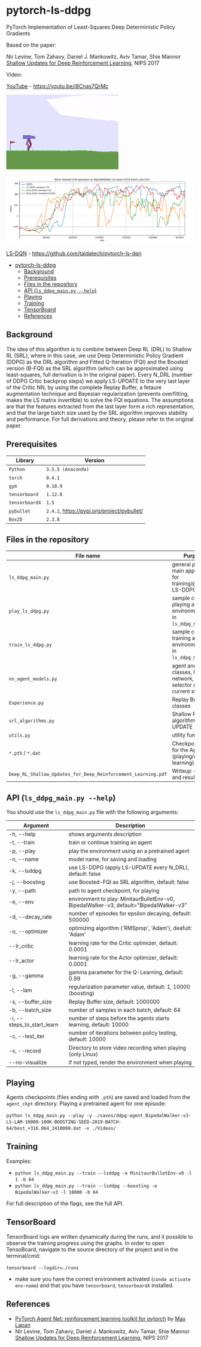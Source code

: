 # pytorch-ls-ddpg
PyTorch Implementation of Least-Squares Deep Deterministic Policy Gradients

Based on the paper:

Nir Levine, Tom Zahavy, Daniel J. Mankowitz, Aviv Tamar, Shie Mannor [Shallow Updates for Deep Reinforcement Learning](https://arxiv.org/abs/1705.07461), NIPS 2017

Video:

[YouTube](https://youtu.be/i8Cnas7QrMc) - https://youtu.be/i8Cnas7QrMc


![bipedal](https://github.com/taldatech/pytorch-ls-ddpg/blob/master/images/bipedal.gif)

![ddpg](https://github.com/taldatech/pytorch-ls-ddpg/blob/master/images/ddpg_graph.png)

[LS-DQN](https://github.com/taldatech/pytorch-ls-dqn) - https://github.com/taldatech/pytorch-ls-dqn

- [pytorch-ls-ddpg](#pytorch-ls-ddpg)
  * [Background](#background)
  * [Prerequisites](#prerequisites)
  * [Files in the repository](#files-in-the-repository)
  * [API (`ls_ddpg_main.py --help`)](#api---ls-ddpg-mainpy---help--)
  * [Playing](#playing)
  * [Training](#training)
  * [TensorBoard](#tensorboard)
  * [References](#references)

## Background
The idea of this algorithm is to combine between Deep RL (DRL) to Shallow RL (SRL), where in this case, we use Deep Deterministic Policy Gradient (DDPG) as the DRL algorithm and
Fitted Q-Iteration (FQI) and the Boosted version (B-FQI) as the SRL algorithm (which can be approximated using least-squares, full derivation is in the original paper).
Every N_DRL (number of DDPG Critic backprop steps) we apply LS-UPDATE to the very last layer of the Critic NN, by using the complete Replay Buffer, a fetaure augmentation technique and
Bayesian regularization (prevents overfitting, makes the LS matrix invertible) to solve the FQI equations.
The assumptions are that the features extracted from the last layer form a rich representation, and that the large batch size used by the SRL algorithm improves stability and performance.
For full derivations and theory, please refer to the original paper.

## Prerequisites
|Library         | Version |
|----------------------|----|
|`Python`|  `3.5.5 (Anaconda)`|
|`torch`|  `0.4.1`|
|`gym`|  `0.10.9`|
|`tensorboard`|  `1.12.0`|
|`tensorboardX`|  `1.5`|
|`pybullet`| `2.4.2`, https://pypi.org/project/pybullet/|
|`Box2D`| `2.3.8`|

## Files in the repository

|File name         | Purpsoe |
|----------------------|------|
|`ls_ddpg_main.py`| general purpose main application for training/playing a LS-DDPG agent|
|`play_ls_ddpg.py`| sample code for playing an environment, also in `ls_ddpg_main.py`|
|`train_ls_ddpg.py`| sample code for training an environment, also in `ls_ddpg_main.py`|
|`nn_agent_models.py`| agent and DDPG classes, holds the network, action selector and current state|
|`Experience.py`| Replay Buffer classes|
|`srl_algorithms.py`| Shallow RL algorithms, LS-UPDATE|
|`utils.py`| utility functions|
|`*.pth` / `*.dat`| Checkpoint files for the Agents (playing/continual learning)|
|`Deep_RL_Shallow_Updates_for_Deep_Reinforcement_Learning.pdf`| Writeup - theory and results|

## API (`ls_ddpg_main.py --help`)


You should use the `ls_ddpg_main.py` file with the following arguments:

|Argument                 | Description                                 |
|-------------------------|---------------------------------------------|
|-h, --help       | shows arguments description             |
|-t, --train     | train or continue training an agent  |
|-p, --play    | play the environment using an a pretrained agent |
|-n, --name       | model name, for saving and loading |
|-k, --lsddpg	| use LS-DDPG (apply LS-UPDATE every N_DRL), default: false |
|-j, --boosting| use Boosted-FQI as SRL algorithm, default: false |
|-y, --path| path to agent checkpoint, for playing |
|-e, --env| environment to play: MinitaurBulletEnv-v0, BipedalWalker-v3, default="BipedalWalker-v3" |
|-d, --decay_rate| number of episodes for epsilon decaying, default: 500000 |
|-o, --optimizer| optimizing algorithm ('RMSprop', 'Adam'), deafult: 'Adam' |
|--lr_critic| learning rate for the Critic optimizer, default: 0.0001 |
|--lr_actor| learning rate for the Actor optimizer, default: 0.0001 |
|-g, --gamma| gamma parameter for the Q-Learning, default: 0.99 |
|-l, --lam| regularization parameter value, default: 1, 10000 (boosting) |
|-s, --buffer_size| Replay Buffer size, default: 1000000 |
|-b, --batch_size| number of samples in each batch, default: 64 |
|-i, --steps_to_start_learn| number of steps before the agents starts learning, default: 10000 |
|-c, --test_iter| number of iterations between policy testing, default: 10000 |
|-x, --record| Directory to store video recording when playing (only Linux) |
|--no-visualize| if not typed, render the environment when playing |

## Playing
Agents checkpoints (files ending with `.pth`) are saved and loaded from the `agent_ckpt` directory.
Playing a pretrained agent for one episode:

`python ls_ddpg_main.py --play -y ./saves/ddpg-agent_BipedalWalker-v3-LS-LAM-10000-100K-BOOSTING-SEED-2019-BATCH-64/best_+316.064_2410000.dat -x ./Videos/`

## Training

Examples:

* `python ls_ddpg_main.py --train --lsddpg -e MinitaurBulletEnv-v0 -l 1 -b 64`
* `python ls_ddpg_main.py --train --lsddpg --boosting -e BipedalWalker-v3 -l 10000 -b 64`

For full description of the flags, see the full API.

## TensorBoard

TensorBoard logs are written dynamically during the runs, and it possible to observe the training progress using the graphs. In order to open TensoBoard, navigate to the source directory of the project and in the terminal/cmd:

`tensorboard --logdir=./runs`

* make sure you have the correct environment activated (`conda activate env-name`) and that you have `tensorboard`, `tensorboardX` installed.

## References
* [PyTorch Agent Net: reinforcement learning toolkit for pytorch](https://github.com/Shmuma/ptan) by [Max Lapan](https://github.com/Shmuma)
* Nir Levine, Tom Zahavy, Daniel J. Mankowitz, Aviv Tamar, Shie Mannor [Shallow Updates for Deep Reinforcement Learning](https://arxiv.org/abs/1705.07461), NIPS 2017


